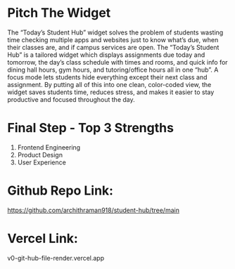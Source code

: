 # Pitch The Widget

The “Today’s Student Hub” widget solves the problem of students wasting time checking multiple apps and websites just to know what’s due, when their classes are, and if campus services are open. The “Today’s Student Hub” is a tailored widget which displays assignments due today and tomorrow, the day’s class schedule with times and rooms, and quick info for dining hall hours, gym hours, and tutoring/office hours all in one “hub”. A focus mode lets students hide everything except their next class and assignment. By putting all of this into one clean, color-coded view, the widget saves students time, reduces stress, and makes it easier to stay productive and focused throughout the day.

# Final Step - Top 3 Strengths
1. Frontend Engineering
2. Product Design
3. User Experience

# Github Repo Link: 
https://github.com/archithraman918/student-hub/tree/main

# Vercel Link: 
v0-git-hub-file-render.vercel.app